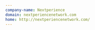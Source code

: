 ```yaml
---
company-name: Nextperience
domain: nextperiencenetwork.com
home: http://nextperiencenetwork.com/
---
```




